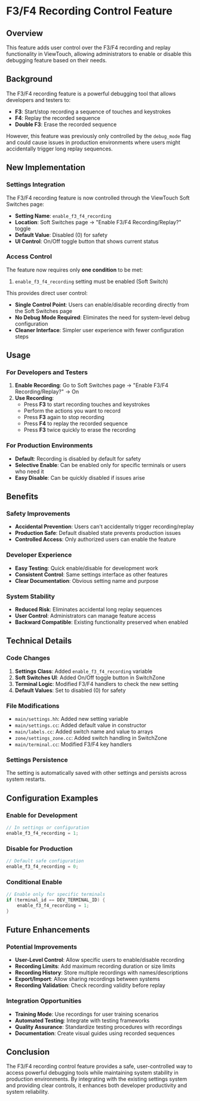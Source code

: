# F3/F4 Recording Control Feature

## Overview

This feature adds user control over the F3/F4 recording and replay functionality in ViewTouch, allowing administrators to enable or disable this debugging feature based on their needs.

## Background

The F3/F4 recording feature is a powerful debugging tool that allows developers and testers to:
- **F3**: Start/stop recording a sequence of touches and keystrokes
- **F4**: Replay the recorded sequence
- **Double F3**: Erase the recorded sequence

However, this feature was previously only controlled by the `debug_mode` flag and could cause issues in production environments where users might accidentally trigger long replay sequences.

## New Implementation

### Settings Integration

The F3/F4 recording feature is now controlled through the ViewTouch Soft Switches page:

- **Setting Name**: `enable_f3_f4_recording`
- **Location**: Soft Switches page → "Enable F3/F4 Recording/Replay?" toggle
- **Default Value**: Disabled (0) for safety
- **UI Control**: On/Off toggle button that shows current status

### Access Control

The feature now requires only **one condition** to be met:
1. `enable_f3_f4_recording` setting must be enabled (Soft Switch)

This provides direct user control:
- **Single Control Point**: Users can enable/disable recording directly from the Soft Switches page
- **No Debug Mode Required**: Eliminates the need for system-level debug configuration
- **Cleaner Interface**: Simpler user experience with fewer configuration steps

## Usage

### For Developers and Testers

1. **Enable Recording**: Go to Soft Switches page → "Enable F3/F4 Recording/Replay?" → On
2. **Use Recording**:
   - Press **F3** to start recording touches and keystrokes
   - Perform the actions you want to record
   - Press **F3** again to stop recording
   - Press **F4** to replay the recorded sequence
   - Press **F3** twice quickly to erase the recording

### For Production Environments

- **Default**: Recording is disabled by default for safety
- **Selective Enable**: Can be enabled only for specific terminals or users who need it
- **Easy Disable**: Can be quickly disabled if issues arise

## Benefits

### Safety Improvements
- **Accidental Prevention**: Users can't accidentally trigger recording/replay
- **Production Safe**: Default disabled state prevents production issues
- **Controlled Access**: Only authorized users can enable the feature

### Developer Experience
- **Easy Testing**: Quick enable/disable for development work
- **Consistent Control**: Same settings interface as other features
- **Clear Documentation**: Obvious setting name and purpose

### System Stability
- **Reduced Risk**: Eliminates accidental long replay sequences
- **User Control**: Administrators can manage feature access
- **Backward Compatible**: Existing functionality preserved when enabled

## Technical Details

### Code Changes

1. **Settings Class**: Added `enable_f3_f4_recording` variable
2. **Soft Switches UI**: Added On/Off toggle button in SwitchZone
3. **Terminal Logic**: Modified F3/F4 handlers to check the new setting
4. **Default Values**: Set to disabled (0) for safety

### File Modifications

- `main/settings.hh`: Added new setting variable
- `main/settings.cc`: Added default value in constructor
- `main/labels.cc`: Added switch name and value to arrays
- `zone/settings_zone.cc`: Added switch handling in SwitchZone
- `main/terminal.cc`: Modified F3/F4 key handlers

### Settings Persistence

The setting is automatically saved with other settings and persists across system restarts.

## Configuration Examples

### Enable for Development
```cpp
// In settings or configuration
enable_f3_f4_recording = 1;
```

### Disable for Production
```cpp
// Default safe configuration
enable_f3_f4_recording = 0;
```

### Conditional Enable
```cpp
// Enable only for specific terminals
if (terminal_id == DEV_TERMINAL_ID) {
    enable_f3_f4_recording = 1;
}
```

## Future Enhancements

### Potential Improvements
- **User-Level Control**: Allow specific users to enable/disable recording
- **Recording Limits**: Add maximum recording duration or size limits
- **Recording History**: Store multiple recordings with names/descriptions
- **Export/Import**: Allow sharing recordings between systems
- **Recording Validation**: Check recording validity before replay

### Integration Opportunities
- **Training Mode**: Use recordings for user training scenarios
- **Automated Testing**: Integrate with testing frameworks
- **Quality Assurance**: Standardize testing procedures with recordings
- **Documentation**: Create visual guides using recorded sequences

## Conclusion

The F3/F4 recording control feature provides a safe, user-controlled way to access powerful debugging tools while maintaining system stability in production environments. By integrating with the existing settings system and providing clear controls, it enhances both developer productivity and system reliability.
